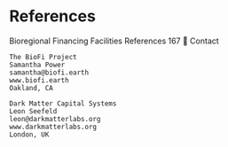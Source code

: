 # References

Bioregional Financing Facilities                                                  References   167
    Contact

    The BioFi Project
    Samantha Power
    samantha@biofi.earth
    www.biofi.earth
    Oakland, CA

    Dark Matter Capital Systems
    Leon Seefeld
    leon@darkmatterlabs.org
    www.darkmatterlabs.org
    London, UK

